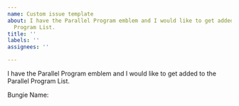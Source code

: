 ```yaml
---
name: Custom issue template
about: I have the Parallel Program emblem and I would like to get added to the Parallel
  Program List.
title: ''
labels: ''
assignees: ''

---
```


I have the Parallel Program emblem and I would like to get added to the Parallel Program List.

Bungie Name: 
